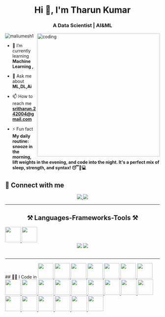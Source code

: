 <h1 align="center">Hi 👋, I'm  Tharun Kumar</h1>
<h3 align="center">A Data Scientist | AI&ML </h3>

<image align="right" alt="coding" width="400" src="https://user-images.githubusercontent.com/55389276/140866485-8fb1c876-9a8f-4d6a-98dc-08c4981eaf70.gif">
<p align="left"> <img src="https://komarev.com/ghpvc/?username=maliumesh1&label=Profile%20views&color=0e75b6&style=flat" alt="maliumesh1" /> </p>

- 🌱 I’m currently learning **Machine Learning ,**

- 💬 Ask me about **ML,DL,Ai**

- 📫 How to reach me **sritharun.242004@gmail.com**

- ⚡ Fun fact **My daily routine: snooze in the morning, lift weights in the evening, and code into the night. It's a perfect mix of sleep, strength, and syntax! 😴💪💻**

## 🤝 Connect with me
</div>
 
<div align="center"> 
  <a href="mailto:sritharun.242004@gmail.com">
    <img src="https://img.shields.io/badge/Gmail-333333?style=for-the-badge&logo=gmail&logoColor=red" />
  </a>
  <a href="https://www.linkedin.com/in/tharunkumarl" target="_blank">
    <img src="https://img.shields.io/badge/LinkedIn-0077B5?style=for-the-badge&logo=linkedin&logoColor=white" target="_blank" />
  </a>
</div>
<hr/>
 
<h2 align="center">⚒️ Languages-Frameworks-Tools ⚒️</h2>
<a href="https://docs.python.org/3/" target="_blank"> <img height="50" width="50" src="https://github.com/sritharun242004/sritharun242004/blob/main/logos/python.png"/> </a>
<a href="https://www.w3schools.com/sql/default.asp" target="_blank"> <img height="50" width="50" src="https://github.com/sritharun242004/sritharun242004/blob/main/logos/sql.png"/> </a>

<br/>
<div align="center">
    <img src="https://skillicons.dev/icons?i=python,sql" />
    <img src="https://skillicons.dev/icons?i=nodejs,python,javascript,typescript,express,firebase,mongodb,c,java,nextjs,mysql,flask" /><br>
</div>

<br/>
<hr/>
</p>
## 🧑‍💻 I Code in
<a href="https://www.anaconda.com/" target="_blank">
  <img height="50" width="50" src="https://github.com/sritharun242004/sritharun242004/raw/main/logos/Anaconda%20logo.png"/>
</a>
<a href="https://git-scm.com/" target="_blank">
  <img height="50" width="50" src="https://github.com/sritharun242004/sritharun242004/raw/main/logos/Git%20Logo.png"/>
</a>
<a href="https://github.com/" target="_blank">
  <img height="50" width="50" src="https://github.com/sritharun242004/sritharun242004/raw/main/logos/Github%20logo.png"/>
</a>
<a href="https://jupyter.org/" target="_blank">
  <img height="50" width="50" src="https://github.com/sritharun242004/sritharun242004/raw/main/logos/Jupyter%20logo.png"/>
</a>
<a href="https://keras.io/api/" target="_blank">
  <img height="50" width="50" src="https://github.com/sritharun242004/sritharun242004/raw/main/logos/Keras%20logo.png"/>
</a>
<a href="https://matplotlib.org/stable/index.html" target="_blank">
  <img height="50" width="50" src="https://github.com/sritharun242004/sritharun242004/raw/main/logos/Matplotlib%20logo.png"/>
</a>
<a href="https://www.mysql.com/" target="_blank">
  <img height="50" width="50" src="https://github.com/sritharun242004/sritharun242004/raw/main/logos/MySQL%20logo.png"/>
</a>
<a href="https://www.nltk.org/" target="_blank">
  <img height="50" width="50" src="https://github.com/sritharun242004/sritharun242004/raw/main/logos/Nltk%20logo.png"/>
</a>
<a href="https://numpy.org/doc/" target="_blank">
  <img height="50" width="50" src="https://github.com/sritharun242004/sritharun242004/raw/main/logos/Numpy%20logo.png"/>
</a>
<a href="https://pandas.pydata.org/docs/" target="_blank">
  <img height="50" width="50" src="https://github.com/sritharun242004/sritharun242004/raw/main/logos/Pandas%20logo.png"/>
</a>
<a href="https://plotly.com/python/" target="_blank">
  <img height="50" width="50" src="https://github.com/sritharun242004/sritharun242004/raw/main/logos/Plotly%20logo.png"/>
</a>
<a href="https://learn.microsoft.com/en-us/power-bi/" target="_blank">
  <img height="50" width="50" src="https://github.com/sritharun242004/sritharun242004/raw/main/logos/Power%20BI%20logo.png"/>
</a>
<a href="https://www.jetbrains.com/pycharm/" target="_blank">
  <img height="50" width="50" src="https://github.com/sritharun242004/sritharun242004/raw/main/logos/PyCharm%20logo.png"/>
</a>
<a href="https://www.python.org/doc/" target="_blank">
  <img height="50" width="50" src="https://github.com/sritharun242004/sritharun242004/raw/main/logos/Python%20logo.png"/>
</a>
<a href="https://scipy.org/" target="_blank">
  <img height="50" width="50" src="https://github.com/sritharun242004/sritharun242004/raw/main/logos/Scipy%20logo.png"/>
</a>
<a href="https://seaborn.pydata.org/" target="_blank">
  <img height="50" width="50" src="https://github.com/sritharun242004/sritharun242004/raw/main/logos/Seaborn%20logo.png"/>
</a>
<a href="https://scikit-learn.org/stable/" target="_blank">
  <img height="50" width="50" src="https://github.com/sritharun242004/sritharun242004/raw/main/logos/Sklearn%20logo.png"/>
</a>
<a href="https://www.w3schools.com/sql/" target="_blank">
  <img height="50" width="50" src="https://github.com/sritharun242004/sritharun242004/raw/main/logos/SQL%20logo.png"/>
</a>
<a href="https://docs.streamlit.io/" target="_blank">
  <img height="50" width="50" src="https://github.com/sritharun242004/sritharun242004/raw/main/logos/Streamlit%20logo.png"/>
</a>
<a href="https://www.tensorflow.org/api_docs/python/tf/all_symbols" target="_blank">
  <img height="50" width="50" src="https://github.com/sritharun242004/sritharun242004/raw/main/logos/TensorFlow%20logo.png"/>
</a>
<a href="https://code.visualstudio.com/" target="_blank">
  <img height="50" width="50" src="https://github.com/sritharun242004/sritharun242004/raw/main/logos/Vscode%20logo.png"/>
</a>
<a href="https://xgboost.readthedocs.io/en/latest/" target="_blank">
  <img height="50" width="50" src="https://github.com/sritharun242004/sritharun242004/raw/main/logos/XGBoost%20logo.png"/>
</a>
